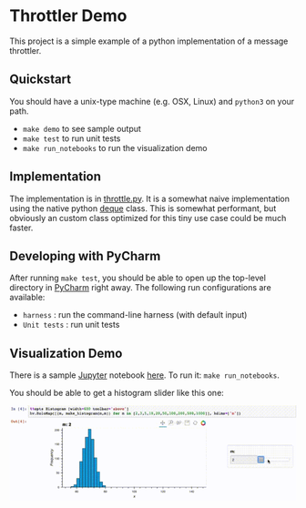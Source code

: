 # Throttler Demo 
This project is a simple example of a python implementation of a message throttler.

## Quickstart
You should have a unix-type machine (e.g. OSX, Linux) and `python3` on your path.

* `make demo` to see sample output
* `make test` to run unit tests
* `make run_notebooks` to run the visualization demo

## Implementation
The implementation is in [throttle.py](src/throttler/throttle.py).  It is a somewhat naive implementation using 
the native python [deque](https://docs.python.org/3/library/collections.html#collections.deque) class.  This is somewhat
performant, but obviously an custom class optimized for this tiny use case could be much faster.  

## Developing with PyCharm
After running `make test`, 
you should be able to open up the top-level directory in [PyCharm](https://www.jetbrains.com/pycharm/) right away.
The following run configurations are available:

* `harness` : run the command-line harness (with default input)
* `Unit tests` : run unit tests 

## Visualization Demo
There is a sample [Jupyter](https://jupyter.org/) notebook [here](notebooks/throttle_and_bandwidth_demo.ipynb).
To run it: `make run_notebooks`.

You should be able to get a histogram slider like this one:

![](etc/histogram_slider.gif)


